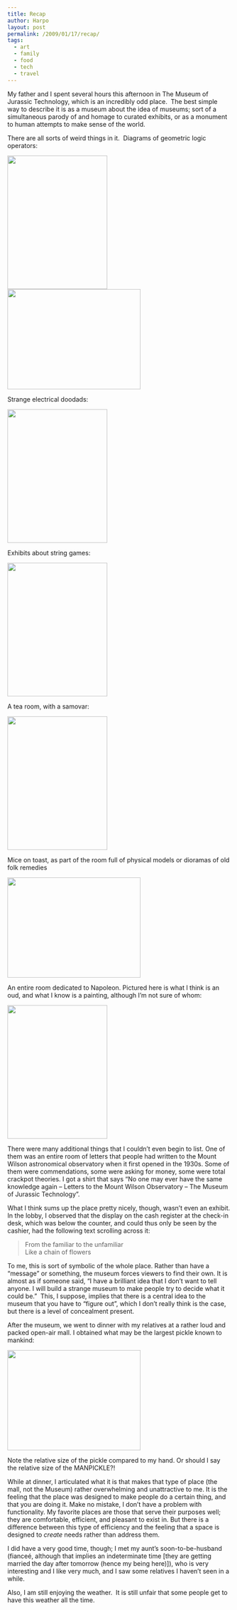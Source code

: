 ```yaml
---
title: Recap
author: Harpo
layout: post
permalink: /2009/01/17/recap/
tags:
  - art
  - family
  - food
  - tech
  - travel
---
```

My father and I spent several hours this afternoon in The Museum of Jurassic Technology, which is an incredibly odd place.  The best simple way to describe it is as a museum about the idea of museums; sort of a simultaneous parody of and homage to curated exhibits, or as a monument to human attempts to make sense of the world.

There are all sorts of weird things in it.  Diagrams of geometric logic operators:

[<img class="alignnone size-full wp-image-364" src="http://harpojaeger.github.io/assets/media/wp-content/uploads/2009/01/p-640-480-621259fb-0982-43ec-b878-cff8f84360a7.jpeg" alt="" width="225" height="300" />][1][<img class="alignnone size-full wp-image-364" src="http://harpojaeger.github.io/assets/media/wp-content/uploads/2009/01/l-640-480-d2319677-50b2-4e52-8836-7cc696aea988.jpeg" alt="" width="300" height="225" />][2]

Strange electrical doodads:

[<img class="alignnone size-full wp-image-364" src="http://harpojaeger.github.io/assets/media/wp-content/uploads/2009/01/p-640-480-abf42449-d38b-435f-86b6-d50fdf3c5c67.jpeg" alt="" width="225" height="300" />][3]

Exhibits about string games:

[<img class="alignnone size-full wp-image-364" src="http://harpojaeger.github.io/assets/media/wp-content/uploads/2009/01/p-640-480-46a3b85f-1e77-4be0-a2dc-9d3011a3ad91.jpeg" alt="" width="225" height="300" />][4]

A tea room, with a samovar:

[<img class="alignnone size-full wp-image-364" src="http://harpojaeger.github.io/assets/media/wp-content/uploads/2009/01/p-640-480-007f24d2-0819-4e3c-8188-eab82b7cf6e8.jpeg" alt="" width="225" height="300" />][5]

Mice on toast, as part of the room full of physical models or dioramas of old folk remedies

[<img class="alignnone size-full wp-image-364" src="http://harpojaeger.github.io/assets/media/wp-content/uploads/2009/01/l-640-480-4d62ccad-1d15-4fdf-8fce-f78cfc1e737d.jpeg" alt="" width="300" height="225" />][6]

An entire room dedicated to Napoleon. Pictured here is what I think is an oud, and what I know is a painting, although I&#8217;m not sure of whom:

[<img class="alignnone size-full wp-image-364" src="http://harpojaeger.github.io/assets/media/wp-content/uploads/2009/01/p-640-480-32bc9758-95ec-4d11-a890-2d4387925f47.jpeg" alt="" width="225" height="300" />][7]

There were many additional things that I couldn&#8217;t even begin to list. One of them was an entire room of letters that people had written to the Mount Wilson astronomical observatory when it first opened in the 1930s. Some of them were commendations, some were asking for money, some were total crackpot theories. I got a shirt that says &#8220;No one may ever have the same knowledge again &#8211; Letters to the Mount Wilson Observatory – The Museum of Jurassic Technology&#8221;.

What I think sums up the place pretty nicely, though, wasn&#8217;t even an exhibit. In the lobby, I observed that the display on the cash register at the check-in desk, which was below the counter, and could thus only be seen by the cashier, had the following text scrolling across it:

> From the familiar to the unfamiliar  
> Like a chain of flowers

To me, this is sort of symbolic of the whole place. Rather than have a &#8220;message&#8221; or something, the museum forces viewers to find their own. It is almost as if someone said, &#8220;I have a brilliant idea that I don&#8217;t want to tell anyone. I will build a strange museum to make people try to decide what it could be.&#8221;  This, I suppose, implies that there is a central idea to the museum that you have to &#8220;figure out&#8221;, which I don&#8217;t really think is the case, but there is a level of concealment present.

After the museum, we went to dinner with my relatives at a rather loud and packed open-air mall. I obtained what may be the largest pickle known to mankind:

[<img class="alignnone size-full wp-image-364" src="http://harpojaeger.github.io/assets/media/wp-content/uploads/2009/01/l-640-480-5f9da6d4-15d2-44b3-a093-f1b99f7e3dcc.jpeg" alt="" width="300" height="225" />][8]

Note the relative size of the pickle compared to my hand. Or should I say the relative size of the MANPICKLE?!

While at dinner, I articulated what it is that makes that type of place (the mall, not the Museum) rather overwhelming and unattractive to me. It is the feeling that the place was designed to make people do a certain thing, and that you are doing it. Make no mistake, I don&#8217;t have a problem with functionality. My favorite places are those that serve their purposes well; they are comfortable, efficient, and pleasant to exist in. But there is a difference between this type of efficiency and the feeling that a space is designed to *create* needs rather than address them.

I did have a very good time, though; I met my aunt&#8217;s soon-to-be-husband (fianceé, although that implies an indeterminate time [they are getting married the day after tomorrow (hence my being here)]), who is very interesting and I like very much, and I saw some relatives I haven&#8217;t seen in a while.

Also, I am still enjoying the weather.  It is still unfair that some people get to have this weather all the time.

 [1]: http://harpojaeger.github.io/assets/media/wp-content/uploads/2009/01/p-640-480-621259fb-0982-43ec-b878-cff8f84360a7.jpeg
 [2]: http://harpojaeger.github.io/assets/media/wp-content/uploads/2009/01/l-640-480-d2319677-50b2-4e52-8836-7cc696aea988.jpeg
 [3]: http://harpojaeger.github.io/assets/media/wp-content/uploads/2009/01/p-640-480-abf42449-d38b-435f-86b6-d50fdf3c5c67.jpeg
 [4]: http://harpojaeger.github.io/assets/media/wp-content/uploads/2009/01/p-640-480-46a3b85f-1e77-4be0-a2dc-9d3011a3ad91.jpeg
 [5]: http://harpojaeger.github.io/assets/media/wp-content/uploads/2009/01/p-640-480-007f24d2-0819-4e3c-8188-eab82b7cf6e8.jpeg
 [6]: http://harpojaeger.github.io/assets/media/wp-content/uploads/2009/01/l-640-480-4d62ccad-1d15-4fdf-8fce-f78cfc1e737d.jpeg
 [7]: http://harpojaeger.github.io/assets/media/wp-content/uploads/2009/01/p-640-480-32bc9758-95ec-4d11-a890-2d4387925f47.jpeg
 [8]: http://harpojaeger.github.io/assets/media/wp-content/uploads/2009/01/l-640-480-5f9da6d4-15d2-44b3-a093-f1b99f7e3dcc.jpeg